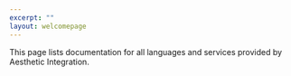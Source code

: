 ```yaml
---
excerpt: ""
layout: welcomepage
---
```


This page lists documentation for all languages and services provided by Aesthetic Integration.

